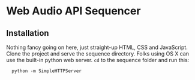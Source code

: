 Web Audio API Sequencer
=======================

Installation
------------

Nothing fancy going on here,
just straight-up HTML, CSS and JavaScript.
Clone the project and serve the sequence directory.
Folks using OS X can use the built-in python web server.
`cd` to the sequence folder and run this:

      python -m SimpleHTTPServer